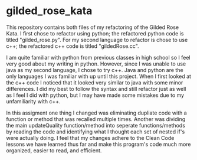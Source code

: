 # gilded_rose_kata
This repository contains both files of my refactoring of the Gilded Rose Kata. 
I first chose to refactor using python; the refactored python code is titled "gilded_rose.py".
For my second language to refactor is chose to use c++; the refactored c++ code is titled "gildedRose.cc".

I am quite familiar with python from previous classes in high school so I feel very good about my writing in python.
However, since I was unable to use java as my second language, I chose to try c++. Java and python are the only languages I was familiar with up until this project.
When I first looked at the c++ code I noticed that it looked very similar to java with some minor differences. 
I did my best to follow the syntax and still refactor just as well as I feel I did with python, but I may have made some mistakes due to my unfamiliarity with c++.

In this assigment one thing I changed was eliminating dupliate code with a function or method that was recalled multiple times.
Another was dividing the main updateQuality function/method into seperate functions/methods by reading the code and identifying what I thought each set of nested if's were actually doing.
I feel that my changes adhere to the Clean Code lessons we have learned thus far and make this program's code much more organized, easier to read, and efficient.
